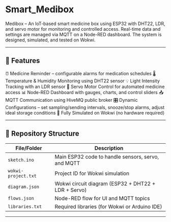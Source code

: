 # Smart_Medibox
Medibox – An IoT-based smart medicine box using ESP32 with DHT22, LDR, and servo motor for monitoring and controlled access. Real-time data and settings are managed via MQTT on a Node-RED dashboard. The system is designed, simulated, and tested on Wokwi.


---

## 🚀 Features

⏰ Medicine Reminder – configurable alarms for medication schedules
🌡️ Temperature & Humidity Monitoring using DHT22 sensor
💡 Light Intensity Tracking with an LDR sensor
🔄 Servo Motor Control for automated medicine access
📊 Node-RED Dashboard with gauges, charts, and control sliders
📤 MQTT Communication using HiveMQ public broker
🎛️ Dynamic Configurations – set sampling/sending intervals, snooze/stop alarms, adjust ideal storage conditions
🧪 Fully Simulated on Wokwi
 (no hardware required)

---

## 📁 Repository Structure

| File/Folder         | Description                                         |
| ------------------- | --------------------------------------------------- |
| `sketch.ino`        | Main ESP32 code to handle sensors, servo, and MQTT  |
| `wokwi-project.txt` | Project ID for Wokwi simulation                     |
| `diagram.json`      | Wokwi circuit diagram (ESP32 + DHT22 + LDR + Servo) |
| `flows.json`        | Node-RED flow for UI and MQTT topics                |
| `libraries.txt`     | Required libraries (for Wokwi or Arduino IDE)       |

---






